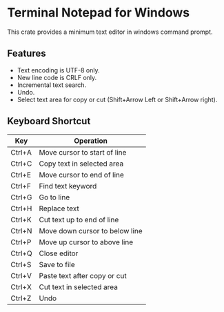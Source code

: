 # Terminal Notepad for Windows

This crate provides a minimum text editor in windows command prompt.

## Features

- Text encoding is UTF-8 only.
- New line code is CRLF only.
- Incremental text search.
- Undo.
- Select text area for copy or cut (Shift+Arrow Left or Shift+Arrow right).

## Keyboard Shortcut

| Key    | Operation                      |
| ------ | ------------------------------ |
| Ctrl+A | Move cursor to start of line   |
| Ctrl+C | Copy text in selected area     |
| Ctrl+E | Move cursor to end of line     |
| Ctrl+F | Find text keyword              |
| Ctrl+G | Go to line                     |
| Ctrl+H | Replace text                   |
| Ctrl+K | Cut text up to end of line     |
| Ctrl+N | Move down cursor to below line |
| Ctrl+P | Move up cursor to above line   |
| Ctrl+Q | Close editor                   |
| Ctrl+S | Save to file                   |
| Ctrl+V | Paste text after copy or cut   |
| Ctrl+X | Cut text in selected area      |
| Ctrl+Z | Undo                           |
